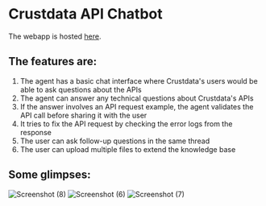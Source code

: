 # Crustdata API Chatbot

The webapp is hosted <a href="https://crustdata-task-lv2-fpedrcodycffwtqhnsdafu.streamlit.app/">here</a>.

## The features are:

1. The agent has a basic chat interface where Crustdata's users would be able to ask questions about the APIs
2. The agent can answer any technical questions about Crustdata's APIs
3. If the answer involves an API request example, the agent validates the API call before sharing it with the user
4. It tries to fix the API request by checking the error logs from the response
5. The user can ask follow-up questions in the same thread
6. The user can upload multiple files to extend the knowledge base

## Some glimpses:

![Screenshot (8)](https://github.com/user-attachments/assets/8617753b-f6f5-46fe-ab3c-3bf7f5a59de5)
![Screenshot (6)](https://github.com/user-attachments/assets/a414a510-a9f8-4f8d-aa5b-506a92d8bf86)
![Screenshot (7)](https://github.com/user-attachments/assets/9fade03b-b06b-4061-b020-b6afc861ed00)


